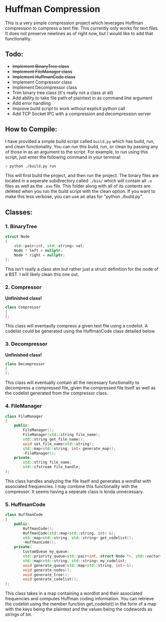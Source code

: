 # Huffman Compression

This is a very simple compression project which leverages Huffman compression to compress a text file. This currently only works for text files. It does not preserve newlines as of right now, but I would like to add that functionality.

## Todo:
- ~~Implement BinaryTree class~~
- ~~Implement FileManager class~~
- ~~Implement HuffmanCode class~~
- Implement Compressor class
- Implement Decompressor class
- Trim binary tree class (it's really not a class at all)
- Add ability to take file path of plaintext in as command line argument
- Add error handling
- Improve build script to work without explicit python call
- Add TCP Socket IPC with a compression and decompression server

## How to Compile:

I have provided a simple build script called `build.py` which has build, run, and clean functionality. You can run this build, run, or clean by passing any of those in as an argument to the script. For example, to run using this script, just enter the following command in your terminal:

```bash
> python ./build.py run
```

This will first build the project, and then run the project. The binary files are located in a seperate subdirectory called `./bin/` which will contain all `.o` files as well as the `.exe` file. This folder along with all of its contents are deleted when you run the build script with the clean option. If you want to make this less verbose, you can use an alias for "python ./build.py". 

## Classes:

### 1. BinaryTree

```cpp
struct Node
{
    std::pair<int, std::string> val;
    Node * left = nullptr;
    Node * right = nullptr;
};
```
This isn't really a class atm but rather just a struct definition for the node of a BST. I will likely clean this one out.

### 2. Compressor

**Unfinished class!**

```cpp
class Compressor
{
};
```

This class will eventaully compress a given text file using a codelist. A codelist could be generated using the HuffmanCode class detailed below.

### 3. Decompressor

**Unfinished class!**

```cpp
class Decompressor 
{
};
```

This class will eventually contain all the necessary functionality to decompress a compressed file, given the compressed file itself as well as the codelist generated from the compressor class.

### 4. FileManager

```cpp
class FileManager
{
    public:
        FileManager();
        FileManager(std::string file_name);
        std::string get_file_name();
        void set_file_name(std::string);
        std::map<std::string, int> generate_map();
        ~FileManager();
    private:
        std::string file_name;
        std::ifstream file_handle;
};
```

This class handles analyzing the file itself and generates a wordlist with associated frequencies. I may combine this functionality with the compressor. It seems having a seperate class is kinda unnecessary.

### 5. HuffmanCode

```cpp
class HuffmanCode
{
    public:
        HuffmanCode();
        HuffmanCode(std::map<std::string, int> &);
        std::map<std::string, std::string> get_codelist();
        ~HuffmanCode();
    private:
        CustomQueue my_queue;
        std::priority_queue<std::pair<int, struct Node *>, std::vector<std::pair<int, struct Node *>>, std::greater<std::pair<int, struct Node *>>> nodes;
        std::map<std::string, std::string> my_codelist;
        void generate_queue(std::map<std::string, int> &);
        void generate_nodes();
        void generate_tree();
        void generate_codelist();
};
```

This class takes in a map containing a wordlist and their associated frequencies and computes Huffman coding information. You can retrieve the codelist using the member function get_codelist() in the form of a map with the keys being the plaintext and the values being the codewords as strings of bit.